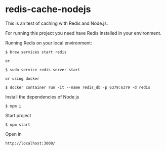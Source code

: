 # redis-cache-nodejs

This is an test of caching with Redis and Node.js.

For running this project you need have Redis installed in your environment.

Running Redis on your local environment:

```
$ brew services start redis

or

$ sudo service redis-server start

or using docker

$ docker container run -it --name redis_db -p 6379:6379 -d redis

```

Install the dependencies of Node.js

```
$ npm i
```

Start project
```
$ npm start
```

Open in

`http://localhost:3000/`
